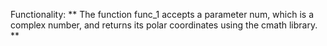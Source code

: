 Functionality: ** The function func_1 accepts a parameter num, which is a complex number, and returns its polar coordinates using the cmath library. **